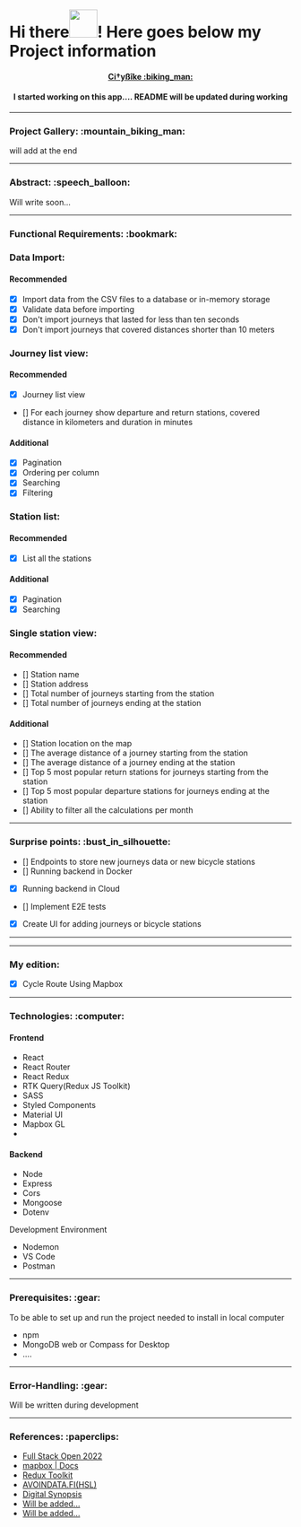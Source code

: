 # Hi there<img src="https://media.giphy.com/media/l4S95aLS28TNZDlzbX/giphy.gif" width="50" height="50"/>! Here goes below my Project information

<div>
<h4 align="center"><a href="">Ci†yßîke :biking_man:</a></h4>
</div>

<div>
<h4 align="center">I started working on this app.... README will be updated during working </h4>
</div>

---

<div>
<h3 align="left">Project Gallery: :mountain_biking_man:</h3>

<p>will add at the end</p>


</div>

---

<h3 align="left">Abstract: :speech_balloon:</h3>

<div align="left">Will write soon...<br>
</div>

---

<h3 align="left">Functional Requirements: :bookmark:</h3>

<h3 align="left" font="bold">Data Import:</h3>

<h4 align="left" font="bold">Recommended</h4>

- [x] Import data from the CSV files to a database or in-memory storage
- [x] Validate data before importing
- [x] Don't import journeys that lasted for less than ten seconds
- [x] Don't import journeys that covered distances shorter than 10 meters

<h3 align="left" font="bold">Journey list view:</h3>

<h4 align="left" font="bold">Recommended</h4>

- [x] Journey list view
- [] For each journey show departure and return stations, covered distance in kilometers and duration in minutes

<h4 align="left" font="bold">Additional</h4>

- [x] Pagination
- [x] Ordering per column
- [x] Searching
- [x] Filtering

<h3 align="left" font="bold">Station list:</h3>

<h4 align="left" font="bold">Recommended</h4>

- [x] List all the stations

<h4 align="left" font="bold">Additional</h4>

- [x] Pagination
- [x] Searching

<h3 align="left" font="bold">Single station view:</h3>

<h4 align="left" font="bold">Recommended</h4>

- [] Station name
- [] Station address
- [] Total number of journeys starting from the station
- [] Total number of journeys ending at the station

<h4 align="left" font="bold">Additional</h4>

- [] Station location on the map
- [] The average distance of a journey starting from the station
- [] The average distance of a journey ending at the station
- [] Top 5 most popular return stations for journeys starting from the station
- [] Top 5 most popular departure stations for journeys ending at the station
- [] Ability to filter all the calculations per month

---

<h3 align="left">Surprise points: :bust_in_silhouette:</h3>

- [] Endpoints to store new journeys data or new bicycle stations
- [] Running backend in Docker
- [x] Running backend in Cloud
- [] Implement E2E tests
- [x] Create UI for adding journeys or bicycle stations

---

---
<h3 align="left" font="bold">My edition:</h3>

- [x] Cycle Route Using Mapbox

---

<h3 align="left">Technologies: :computer:</h3>

<h4 align="left" font="bold">Frontend</h4>

<ul>
<li>React</li>
<li>React Router</li>
<li>React Redux</li>
<li>RTK Query(Redux JS Toolkit)</li>
<li>SASS</li>
<li>Styled Components</li>
<li>Material UI</li>
<li>Mapbox GL</li>
<li></li>

</ul>

<h4 align="left" font="bold">Backend</h4>

<ul>
<li>Node</li>
<li>Express</li>
<li>Cors</li>
<li>Mongoose</li>
<li>Dotenv</li>
</ul>

<p align="left" font="bold">Development Environment</p>

<ul>
<li>Nodemon</li>
<li>VS Code</li>
<li>Postman</li>
</ul>

---

<h3 align="left"> Prerequisites: :gear:</h3>
<p align="left">To be able to set up and run the project needed to install in local computer</p>
<ul>
<li>npm</li>
<li>MongoDB web or Compass for Desktop</li>
<li>....</li>
</ul>

---

<h3 align="left"> Error-Handling: :gear:</h3>
<p align="left">Will be written during development</p>


----

<h3 align="left">References: :paperclips:</h3>

<ul>
<li><a href="https://fullstackopen.com/en/" target="_blank">Full Stack Open 2022</a></li>
<li><a href="https://docs.mapbox.com/help/tutorials/" target="_blank">mapbox | Docs</a></li>
<li><a href="https://redux-toolkit.js.org/" target="_blank">Redux Toolkit</a></li>
<li><a href="https://www.avoindata.fi/data/en_GB/dataset/hsl-n-kaupunkipyoraasemat/resource/a23eef3a-cc40-4608-8aa2-c730d17e8902" target="_blank">AVOINDATA.FI(HSL)</a></li>
<li><a href="https://digitalsynopsis.com/design/beautiful-color-gradient-palettes/" target="_blank">Digital Synopsis</a></li>
<li><a href="" target="_blank">Will be added...</a></li>
<li><a href="" target="_blank">Will be added...</a></li>
</ul>


